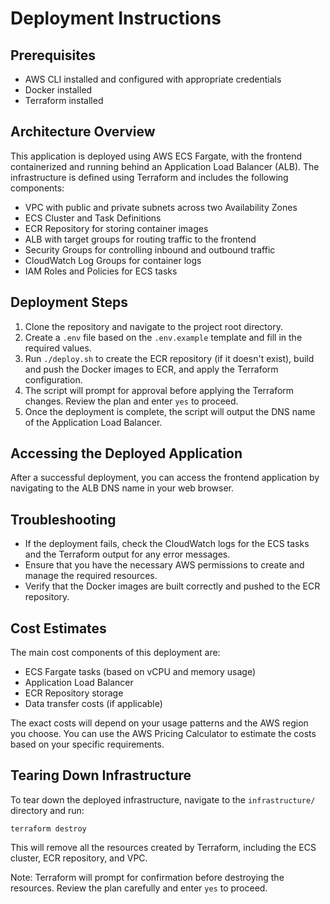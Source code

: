# Deployment Instructions

## Prerequisites

- AWS CLI installed and configured with appropriate credentials
- Docker installed
- Terraform installed

## Architecture Overview

This application is deployed using AWS ECS Fargate, with the frontend containerized and running behind an Application Load Balancer (ALB). The infrastructure is defined using Terraform and includes the following components:

- VPC with public and private subnets across two Availability Zones
- ECS Cluster and Task Definitions
- ECR Repository for storing container images
- ALB with target groups for routing traffic to the frontend
- Security Groups for controlling inbound and outbound traffic
- CloudWatch Log Groups for container logs
- IAM Roles and Policies for ECS tasks

## Deployment Steps

1. Clone the repository and navigate to the project root directory.
2. Create a `.env` file based on the `.env.example` template and fill in the required values.
3. Run `./deploy.sh` to create the ECR repository (if it doesn't exist), build and push the Docker images to ECR, and apply the Terraform configuration.
4. The script will prompt for approval before applying the Terraform changes. Review the plan and enter `yes` to proceed.
5. Once the deployment is complete, the script will output the DNS name of the Application Load Balancer.

## Accessing the Deployed Application

After a successful deployment, you can access the frontend application by navigating to the ALB DNS name in your web browser.

## Troubleshooting

- If the deployment fails, check the CloudWatch logs for the ECS tasks and the Terraform output for any error messages.
- Ensure that you have the necessary AWS permissions to create and manage the required resources.
- Verify that the Docker images are built correctly and pushed to the ECR repository.

## Cost Estimates

The main cost components of this deployment are:

- ECS Fargate tasks (based on vCPU and memory usage)
- Application Load Balancer
- ECR Repository storage
- Data transfer costs (if applicable)

The exact costs will depend on your usage patterns and the AWS region you choose. You can use the AWS Pricing Calculator to estimate the costs based on your specific requirements.

## Tearing Down Infrastructure

To tear down the deployed infrastructure, navigate to the `infrastructure/` directory and run:

```
terraform destroy
```

This will remove all the resources created by Terraform, including the ECS cluster, ECR repository, and VPC.

Note: Terraform will prompt for confirmation before destroying the resources. Review the plan carefully and enter `yes` to proceed.